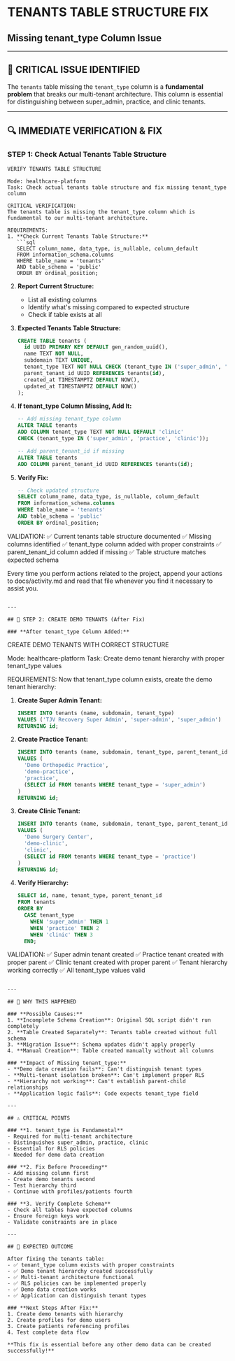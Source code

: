 # TENANTS TABLE STRUCTURE FIX
## Missing tenant_type Column Issue

---

## 🚨 CRITICAL ISSUE IDENTIFIED

The `tenants` table missing the `tenant_type` column is a **fundamental problem** that breaks our multi-tenant architecture. This column is essential for distinguishing between super_admin, practice, and clinic tenants.

---

## 🔍 IMMEDIATE VERIFICATION & FIX

### **STEP 1: Check Actual Tenants Table Structure**

```
VERIFY TENANTS TABLE STRUCTURE

Mode: healthcare-platform
Task: Check actual tenants table structure and fix missing tenant_type column

CRITICAL VERIFICATION:
The tenants table is missing the tenant_type column which is fundamental to our multi-tenant architecture.

REQUIREMENTS:
1. **Check Current Tenants Table Structure:**
   ```sql
   SELECT column_name, data_type, is_nullable, column_default
   FROM information_schema.columns 
   WHERE table_name = 'tenants' 
   AND table_schema = 'public'
   ORDER BY ordinal_position;
   ```

2. **Report Current Structure:**
   - List all existing columns
   - Identify what's missing compared to expected structure
   - Check if table exists at all

3. **Expected Tenants Table Structure:**
   ```sql
   CREATE TABLE tenants (
     id UUID PRIMARY KEY DEFAULT gen_random_uuid(),
     name TEXT NOT NULL,
     subdomain TEXT UNIQUE,
     tenant_type TEXT NOT NULL CHECK (tenant_type IN ('super_admin', 'practice', 'clinic')),
     parent_tenant_id UUID REFERENCES tenants(id),
     created_at TIMESTAMPTZ DEFAULT NOW(),
     updated_at TIMESTAMPTZ DEFAULT NOW()
   );
   ```

4. **If tenant_type Column Missing, Add It:**
   ```sql
   -- Add missing tenant_type column
   ALTER TABLE tenants 
   ADD COLUMN tenant_type TEXT NOT NULL DEFAULT 'clinic' 
   CHECK (tenant_type IN ('super_admin', 'practice', 'clinic'));
   
   -- Add parent_tenant_id if missing
   ALTER TABLE tenants 
   ADD COLUMN parent_tenant_id UUID REFERENCES tenants(id);
   ```

5. **Verify Fix:**
   ```sql
   -- Check updated structure
   SELECT column_name, data_type, is_nullable, column_default
   FROM information_schema.columns 
   WHERE table_name = 'tenants' 
   AND table_schema = 'public'
   ORDER BY ordinal_position;
   ```

VALIDATION:
✅ Current tenants table structure documented
✅ Missing columns identified
✅ tenant_type column added with proper constraints
✅ parent_tenant_id column added if missing
✅ Table structure matches expected schema

Every time you perform actions related to the project, append your actions to docs/activity.md and read that file whenever you find it necessary to assist you.
```

---

## 🔧 STEP 2: CREATE DEMO TENANTS (After Fix)

### **After tenant_type Column Added:**

```
CREATE DEMO TENANTS WITH CORRECT STRUCTURE

Mode: healthcare-platform
Task: Create demo tenant hierarchy with proper tenant_type values

REQUIREMENTS:
Now that tenant_type column exists, create the demo tenant hierarchy:

1. **Create Super Admin Tenant:**
   ```sql
   INSERT INTO tenants (name, subdomain, tenant_type)
   VALUES ('TJV Recovery Super Admin', 'super-admin', 'super_admin')
   RETURNING id;
   ```

2. **Create Practice Tenant:**
   ```sql
   INSERT INTO tenants (name, subdomain, tenant_type, parent_tenant_id)
   VALUES (
     'Demo Orthopedic Practice', 
     'demo-practice', 
     'practice',
     (SELECT id FROM tenants WHERE tenant_type = 'super_admin')
   )
   RETURNING id;
   ```

3. **Create Clinic Tenant:**
   ```sql
   INSERT INTO tenants (name, subdomain, tenant_type, parent_tenant_id)
   VALUES (
     'Demo Surgery Center', 
     'demo-clinic', 
     'clinic',
     (SELECT id FROM tenants WHERE tenant_type = 'practice')
   )
   RETURNING id;
   ```

4. **Verify Hierarchy:**
   ```sql
   SELECT id, name, tenant_type, parent_tenant_id
   FROM tenants
   ORDER BY 
     CASE tenant_type 
       WHEN 'super_admin' THEN 1
       WHEN 'practice' THEN 2  
       WHEN 'clinic' THEN 3
     END;
   ```

VALIDATION:
✅ Super admin tenant created
✅ Practice tenant created with proper parent
✅ Clinic tenant created with proper parent
✅ Tenant hierarchy working correctly
✅ All tenant_type values valid
```

---

## 🎯 WHY THIS HAPPENED

### **Possible Causes:**
1. **Incomplete Schema Creation**: Original SQL script didn't run completely
2. **Table Created Separately**: Tenants table created without full schema
3. **Migration Issue**: Schema updates didn't apply properly
4. **Manual Creation**: Table created manually without all columns

### **Impact of Missing tenant_type:**
- **Demo data creation fails**: Can't distinguish tenant types
- **Multi-tenant isolation broken**: Can't implement proper RLS
- **Hierarchy not working**: Can't establish parent-child relationships
- **Application logic fails**: Code expects tenant_type field

---

## ⚠️ CRITICAL POINTS

### **1. tenant_type is Fundamental**
- Required for multi-tenant architecture
- Distinguishes super_admin, practice, clinic
- Essential for RLS policies
- Needed for demo data creation

### **2. Fix Before Proceeding**
- Add missing column first
- Create demo tenants second
- Test hierarchy third
- Continue with profiles/patients fourth

### **3. Verify Complete Schema**
- Check all tables have expected columns
- Ensure foreign keys work
- Validate constraints are in place

---

## 🚀 EXPECTED OUTCOME

After fixing the tenants table:
- ✅ tenant_type column exists with proper constraints
- ✅ Demo tenant hierarchy created successfully
- ✅ Multi-tenant architecture functional
- ✅ RLS policies can be implemented properly
- ✅ Demo data creation works
- ✅ Application can distinguish tenant types

### **Next Steps After Fix:**
1. Create demo tenants with hierarchy
2. Create profiles for demo users
3. Create patients referencing profiles
4. Test complete data flow

**This fix is essential before any other demo data can be created successfully!**

